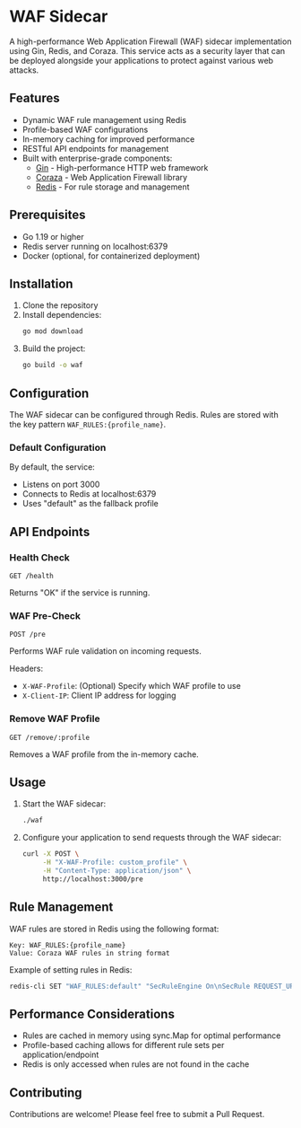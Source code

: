 # WAF Sidecar

A high-performance Web Application Firewall (WAF) sidecar implementation using Gin, Redis, and Coraza. This service acts as a security layer that can be deployed alongside your applications to protect against various web attacks.

## Features

- Dynamic WAF rule management using Redis
- Profile-based WAF configurations
- In-memory caching for improved performance
- RESTful API endpoints for management
- Built with enterprise-grade components:
  - [Gin](https://github.com/gin-gonic/gin) - High-performance HTTP web framework
  - [Coraza](https://github.com/corazawaf/coraza) - Web Application Firewall library
  - [Redis](https://redis.io/) - For rule storage and management

## Prerequisites

- Go 1.19 or higher
- Redis server running on localhost:6379
- Docker (optional, for containerized deployment)

## Installation

1. Clone the repository
2. Install dependencies:
   ```bash
   go mod download
   ```
3. Build the project:
   ```bash
   go build -o waf
   ```

## Configuration

The WAF sidecar can be configured through Redis. Rules are stored with the key pattern `WAF_RULES:{profile_name}`.

### Default Configuration

By default, the service:
- Listens on port 3000
- Connects to Redis at localhost:6379
- Uses "default" as the fallback profile

## API Endpoints

### Health Check
```
GET /health
```
Returns "OK" if the service is running.

### WAF Pre-Check
```
POST /pre
```
Performs WAF rule validation on incoming requests.

Headers:
- `X-WAF-Profile`: (Optional) Specify which WAF profile to use
- `X-Client-IP`: Client IP address for logging

### Remove WAF Profile
```
GET /remove/:profile
```
Removes a WAF profile from the in-memory cache.

## Usage

1. Start the WAF sidecar:
   ```bash
   ./waf
   ```

2. Configure your application to send requests through the WAF sidecar:
   ```bash
   curl -X POST \
        -H "X-WAF-Profile: custom_profile" \
        -H "Content-Type: application/json" \
        http://localhost:3000/pre
   ```

## Rule Management

WAF rules are stored in Redis using the following format:
```
Key: WAF_RULES:{profile_name}
Value: Coraza WAF rules in string format
```

Example of setting rules in Redis:
```bash
redis-cli SET "WAF_RULES:default" "SecRuleEngine On\nSecRule REQUEST_URI \"@contains admin\" \"deny,status:403\""
```

## Performance Considerations

- Rules are cached in memory using sync.Map for optimal performance
- Profile-based caching allows for different rule sets per application/endpoint
- Redis is only accessed when rules are not found in the cache

## Contributing

Contributions are welcome! Please feel free to submit a Pull Request.
